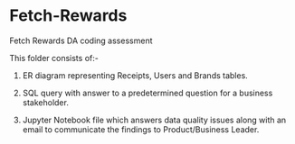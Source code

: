 # Fetch-Rewards
Fetch Rewards DA coding assessment

This folder consists of:-

1. ER diagram representing Receipts, Users and Brands tables.

2. SQL query with answer to a predetermined question for a business stakeholder.

3. Jupyter Notebook file which answers data quality issues along with an email to communicate the findings to Product/Business Leader.
